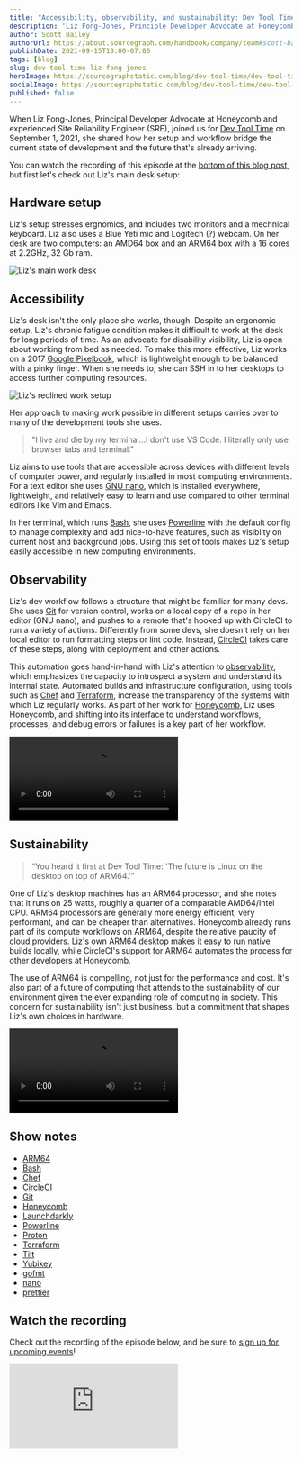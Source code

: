 ```yaml
---
title: "Accessibility, observability, and sustainability: Dev Tool Time with Liz Fong-Jones"
description: 'Liz Fong-Jones, Principle Developer Advocate at Honeycomb and long-time Site Reliability Engineer (SRE), shares how nano, Honeycomb, and ARM processors fit together into a moveable, minimal workflow for development.'
author: Scott Bailey
authorUrl: https://about.sourcegraph.com/handbook/company/team#scott-bailey-he-him
publishDate: 2021-09-15T10:00-07:00
tags: [blog]
slug: dev-tool-time-liz-fong-jones
heroImage: https://sourcegraphstatic.com/blog/dev-tool-time/dev-tool-time-fong-jones-cover.jpg
socialImage: https://sourcegraphstatic.com/blog/dev-tool-time/dev-tool-time-fong-jones-cover.jpg
published: false
---
```


When Liz Fong-Jones, Principal Developer Advocate at Honeycomb and experienced Site Reliability Engineer (SRE), joined us for [Dev Tool Time](https://info.sourcegraph.com/dev-tool-time) on September 1, 2021, she shared how her setup and workflow bridge the current state of development and the future that's already arriving. 

You can watch the recording of this episode at the [bottom of this blog post](#Watch-the-recording), but first let's check out Liz's main desk setup:

## Hardware setup

Liz's setup stresses ergnomics, and includes two monitors and a mechnical keyboard. Liz also uses a Blue Yeti mic and Logitech (?) webcam. On her desk are two computers: an AMD64 box and an ARM64 box with a 16 cores at 2.2GHz, 32 Gb ram. 

![Liz's main work desk]()

## Accessibility

Liz's desk isn't the only place she works, though. Despite an ergonomic setup, Liz's chronic fatigue condition makes it difficult to work at the desk for long periods of time. As an advocate for disability visibility, Liz is open about working from bed as needed. To make this more effective, Liz works on a 2017 [Google Pixelbook](https://support.google.com/pixelbook/answer/7503982?hl=en), which is lightweight enough to be balanced with a pinky finger. When she needs to, she can SSH in to her desktops to access further computing resources. 

![Liz's reclined work setup]()

Her approach to making work possible in different setups carries over to many of the development tools she uses.

> "I live and die by my terminal...I don't use VS Code. I literally only use browser tabs and terminal."

Liz aims to use tools that are accessible across devices with different levels of computer power, and regularly installed in most computing environments. For a text editor she uses [GNU nano](https://www.nano-editor.org/), which is installed everywhere, lightweight, and relatively easy to learn and use compared to other terminal editors like Vim and Emacs. 

In her terminal, which runs [Bash](https://www.gnu.org/software/bash/), she uses [Powerline](https://powerline.readthedocs.io/en/latest/index.html) with the default config to manage complexity and add nice-to-have features, such as visiblity on current host and background jobs. Using this set of tools makes Liz's setup easily accessible in new computing environments.

## Observability

Liz's dev workflow follows a structure that might be familiar for many devs. She uses [Git](https://git-scm.com/) for version control, works on a local copy of a repo in her editor (GNU nano), and pushes to a remote that's hooked up with CircleCI to run a variety of actions. Differently from some devs, she doesn't rely on her local editor to run formatting steps or lint code. Instead, [CircleCI](https://circleci.com/) takes care of these steps, along with deployment and other actions. 

This automation goes hand-in-hand with Liz's attention to [observability](https://www.honeycomb.io/what-is-observability/), which emphasizes the capacity to introspect a system and understand its internal state. Automated builds and infrastructure configuration, using tools such as [Chef](https://www.chef.io/) and [Terraform](https://www.terraform.io/), increase the transparency of the systems with which Liz regularly works. As part of her work for [Honeycomb](https://www.honeycomb.io/), Liz uses Honeycomb, and shifting into its interface to understand workflows, processes, and debug errors or failures is a key part of her workflow. 

<video controls src="https://sourcegraphstatic.com/blog/dev-tool-time/dev-tool-time-fong-jones-observability.mp4"></video>

## Sustainability

> “You heard it first at Dev Tool Time: 'The future is Linux on the desktop on top of ARM64.'”

One of Liz's desktop machines has an ARM64 processor, and she notes that it runs on 25 watts, roughly a quarter of a comparable AMD64/Intel CPU. ARM64 processors are generally more energy efficient, very performant, and can be cheaper than alternatives. Honeycomb already runs part of its compute workflows on ARM64, despite the relative paucity of cloud providers. Liz's own ARM64 desktop makes it easy to run native builds locally, while CircleCI's support for ARM64 automates the process for other developers at Honeycomb. 

The use of ARM64 is compelling, not just for the performance and cost. It's also part of a future of computing that attends to the sustainability of our environment given the ever expanding role of computing in society. This concern for sustainability isn't just business, but a commitment that shapes Liz's own choices in hardware.

<video controls src="https://sourcegraphstatic.com/blog/dev-tool-time/dev-tool-time-fong-jones-arm64.mp4"></video>

## Show notes

- [ARM64](https://en.wikipedia.org/wiki/AArch64)
- [Bash](https://www.gnu.org/software/bash/)
- [Chef](https://www.chef.io/)
- [CircleCI](https://circleci.com/)
- [Git](https://git-scm.com/)
- [Honeycomb](https://www.honeycomb.io/)
- [Launchdarkly](https://launchdarkly.com/)
- [Powerline](https://powerline.readthedocs.io/en/latest/index.html)
- [Proton](https://github.com/ValveSoftware/Proton)
- [Terraform](https://www.terraform.io/)
- [Tilt](https://tilt.dev/)
- [Yubikey](https://www.yubico.com/)
- [gofmt](https://pkg.go.dev/cmd/gofmt)
- [nano](https://www.nano-editor.org/)
- [prettier](https://prettier.io/)

## Watch the recording

Check out the recording of the episode below, and be sure to [sign up for upcoming events](https://info.sourcegraph.com/dev-tool-time)!

<div class="container my-4 video-embed embed-responsive embed-responsive-16by9">
    <iframe class="embed-responsive-item" src="https://www.youtube-nocookie.com/embed/QlR9jdj0sa4?autoplay=0&amp;cc_load_policy=0&amp;start=93&amp;end=0&amp;loop=0&amp;controls=1&amp;modestbranding=0&amp;rel=0" allowfullscreen="" allow="accelerometer; autoplay; encrypted-media; gyroscope; picture-in-picture" frameborder="0"></iframe>
</div>
